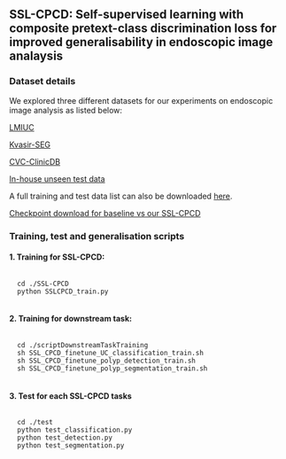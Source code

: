 ## SSL-CPCD: Self-supervised learning with composite pretext-class discrimination loss for improved generalisability in endoscopic image analaysis

 ### Dataset details
 We explored three different datasets for our experiments on endoscopic image analysis as listed below:
 
 [LMIUC](https://zenodo.org/record/5827695#.ZD1Xsy_MIeY)
 
 [Kvasir-SEG](https://datasets.simula.no/kvasir-seg/)
 
 [CVC-ClinicDB](https://www.kaggle.com/datasets/balraj98/cvcclinicdb)
 
 [In-house unseen test data](https://doi.org/10.7303/syn52674005)

 A full training and test data list can also be downloaded [here](https://drive.google.com/drive/folders/1d0shq3lvgXfgxWqsJgbLjJ9_dXXbzXQA?usp=share_link). 

 [Checkpoint download for baseline vs our SSL-CPCD](https://drive.google.com/file/d/1vnjeoobxRUz7_eArGvk0awnuH_K41jS3/view?usp=share_link)
 
 ### Training, test and generalisation scripts 
 
 #### 1. Training for SSL-CPCD:
  <pre><code>
  cd ./SSL-CPCD
  python SSLCPCD_train.py
  </code></pre>
  ####  2. Training for downstream task:
  <pre><code>
  cd ./scriptDownstreamTaskTraining
  sh SSL_CPCD_finetune_UC_classification_train.sh
  sh SSL_CPCD_finetune_polyp_detection_train.sh
  sh SSL_CPCD_finetune_polyp_segmentation_train.sh
  </code></pre>
  ####  3. Test for each SSL-CPCD tasks
  <pre><code>
  cd ./test
  python test_classification.py
  python test_detection.py
  python test_segmentation.py
  </code></pre>
